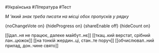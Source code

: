 #Українська #Література #Тест

*М ’який знак треба писати на місці обох пропусків у рядку*

{noChangeVote on}
{hideProgress on}
{shareEnable off}
{hideCount on}

[[їдал..ня не працює, далеке майбут..нє]]
[[ткац..кий верстат, срібний лан..цюжок]]
[[на тонкій жердин..ці, стан..те поруч]]
[[обчислювал..ний прилад, дон..чине свято]]
